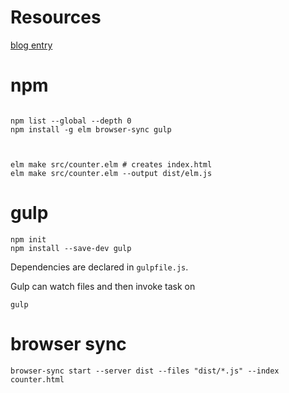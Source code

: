 # Resources


[blog entry](http://tech.noredink.com/post/129641182738/building-a-live-validated-signup-form-in-elm)



# npm
```

npm list --global --depth 0
npm install -g elm browser-sync gulp



elm make src/counter.elm # creates index.html
elm make src/counter.elm --output dist/elm.js

```


# gulp

    npm init 
    npm install --save-dev gulp

Dependencies are declared in `gulpfile.js`.

Gulp can watch files and then invoke task on 

`gulp`

# browser sync
    
    browser-sync start --server dist --files "dist/*.js" --index counter.html
